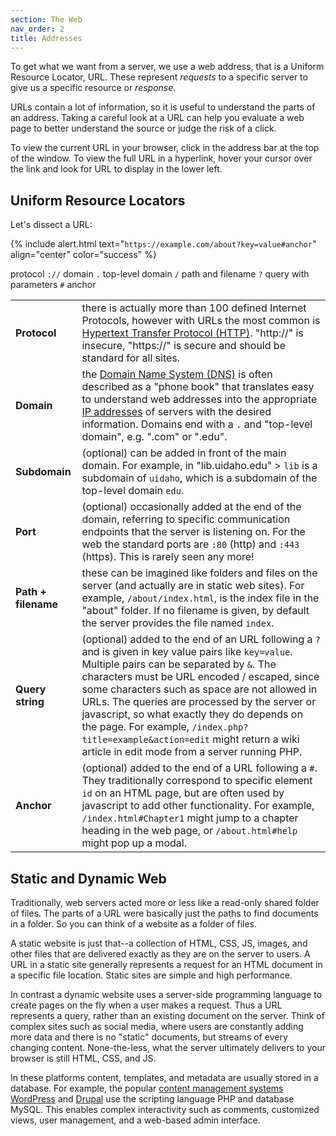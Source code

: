 ```yaml
---
section: The Web
nav_order: 2
title: Addresses
---
```


To get what we want from a server, we use a web address, that is a Uniform Resource Locator, <span class="term">URL</span>.
These represent *requests* to a specific server to give us a specific resource or *response*.

URLs contain a lot of information, so it is useful to understand the parts of an address.
Taking a careful look at a URL can help you evaluate a web page to better understand the source or judge the risk of a click.

To view the current URL in your browser, click in the address bar at the top of the window. 
To view the full URL in a hyperlink, hover your cursor over the link and look for URL to display in the lower left.

## Uniform Resource Locators

Let's dissect a URL:

{% include alert.html text="`https://example.com/about?key=value#anchor`" align="center" color="success" %}

protocol `://` domain `.` top-level domain `/` path and filename `?` query with parameters `#` anchor

<table class="table table-bordered table-striped mb-5">
    <tbody>
        <tr>
            <td><strong>Protocol</strong></td>
            <td>there is actually more than 100 defined Internet Protocols, however with URLs the most common is <a href="https://en.wikipedia.org/wiki/Hypertext_Transfer_Protocol">Hypertext Transfer Protocol (HTTP)</a>. "http://" is insecure, "https://" is secure and should be standard for all sites.</td>
        </tr>
        <tr>
            <td><strong>Domain</strong></td>
            <td>the <a href="https://en.wikipedia.org/wiki/Domain_Name_System">Domain Name System (DNS)</a> is often described as a "phone book" that translates easy to understand web addresses into the appropriate <a href="https://en.wikipedia.org/wiki/IP_address">IP addresses</a> of servers with the desired information. Domains end with a <code>.</code> and "top-level domain", e.g. ".com" or ".edu".</td>
        </tr>
        <tr>
            <td><strong>Subdomain</strong></td>
            <td>(optional) can be added in front of the main domain. For example, in "lib.uidaho.edu" > <code>lib</code> is a subdomain of <code>uidaho</code>, which is a subdomain of the top-level domain <code>edu</code>.</td>
        </tr>
        <tr>
            <td><strong>Port</strong></td>
            <td>(optional) occasionally added at the end of the domain, referring to specific communication endpoints that the server is listening on. For the web the standard ports are <code>:80</code> (http) and <code>:443</code> (https). This is rarely seen any more!</td>
        </tr>
        <tr>
            <td><strong>Path + filename</strong></td>
            <td>these can be imagined like folders and files on the server (and actually are in static web sites). For example, <code>/about/index.html</code>, is the index file in the "about" folder. If no filename is given, by default the server provides the file named <code>index</code>.</td>
        </tr>
        <tr>
            <td><strong>Query string</strong></td>
            <td>(optional) added to the end of an URL following a <code>?</code> and is given in key value pairs like <code>key=value</code>. Multiple pairs can be separated by <code>&</code>. The characters must be URL encoded / escaped, since some characters such as space are not allowed in URLs. The queries are processed by the server or javascript, so what exactly they do depends on the page. For example, <code>/index.php?title=example&action=edit</code> might return a wiki article in edit mode from a server running PHP.</td>
        </tr>
        <tr>
            <td><strong>Anchor</strong></td>
            <td>(optional) added to the end of a URL following a <code>#</code>. They traditionally correspond to specific element <code>id</code> on an HTML page, but are often used by javascript to add other functionality. For example, <code>/index.html#Chapter1</code> might jump to a chapter heading in the web page, or <code>/about.html#help</code> might pop up a modal.</td>
        </tr>
    </tbody>
</table>

## Static and Dynamic Web

Traditionally, web servers acted more or less like a read-only shared folder of files. 
The parts of a URL were basically just the paths to find documents in a folder.
So you can think of a website as a folder of files.

A <span class="term">static website</span> is just that--a collection of HTML, CSS, JS, images, and other files that are delivered exactly as they are on the server to users. 
A URL in a static site generally represents a request for an HTML document in a specific file location.
Static sites are simple and high performance.

In contrast a <span class="term">dynamic website</span> uses a server-side programming language to create pages on the fly when a user makes a request. 
Thus a URL represents a query, rather than an existing document on the server. 
Think of complex sites such as social media, where users are constantly adding more data and there is no "static" documents, but streams of every changing content.
None-the-less, what the server ultimately delivers to your browser is still HTML, CSS, and JS.

In these platforms content, templates, and metadata are usually stored in a database. 
For example, the popular [content management systems](https://en.wikipedia.org/wiki/Content_management_system) [WordPress](https://wordpress.com/) and [Drupal](https://www.drupal.org/) use the scripting language PHP and database MySQL.
This enables complex interactivity such as comments, customized views, user management, and a web-based admin interface.
